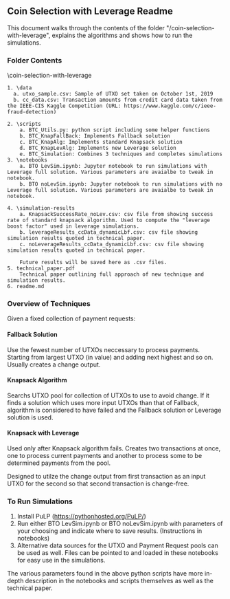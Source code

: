 
## Coin Selection with Leverage Readme



This document walks through the contents of the folder "/coin-selection-with-leverage", explains the algorithms and shows how to run the simulations.

### Folder Contents

\coin-selection-with-leverage

    1. \data
      a. utxo_sample.csv: Sample of UTXO set taken on October 1st, 2019
      b. cc_data.csv: Transaction amounts from credit card data taken from the IEEE-CIS Kaggle Competition (URL: https://www.kaggle.com/c/ieee-fraud-detection)
      
    2. \scripts
        a. BTC_Utils.py: python script including some helper functions
        b. BTC_KnapFallBack: Implements Fallback solution
        c. BTC_KnapAlg: Implements standard Knapsack solution
        d. BTC_KnapLevAlg: Implements new Leverage solution
        e. BTC_Simulation: Combines 3 techniques and completes simulations
    3. \notebooks
        a. BTO LevSim.ipynb: Jupyter notebook to run simulations with Leverage full solution. Various parameters are avaialbe to tweak in notebook.
        b. BTO noLevSim.ipynb: Jupyter notebook to run simulations with no Leverage full solution. Various parameters are avaialbe to tweak in notebook.
    
    4. \simulation-results
        a. KnapsackSuccessRate_noLev.csv: csv file from showing success rate of standard knapsack algorithm. Used to compute the "leverage boost factor" used in leverage simulations.
        b. leverageResults_ccData_dynamicLbf.csv: csv file showing simulation results quoted in technical paper.
        c. noLeverageResults_ccData_dynamicLbf.csv: csv file showing simulation results quoted in technical paper.
        
        Future results will be saved here as .csv files.
    5. technical_paper.pdf
        Technical paper outlining full approach of new technique and simulation results.
    6. readme.md

### Overview of Techniques

Given a fixed collection of payment requests:

#### Fallback Solution
Use the fewest number of UTXOs neccessary to process payments. Starting from largest UTXO (in value) and adding next highest and so on. Usually creates a change output.

#### Knapsack Algorithm
Searchs UTXO pool for collection of UTXOs to use to avoid change. If it finds a solution which uses more input UTXOs than that of Fallback, algorithm is considered to have failed and the Fallback solution or Leverage solution is used.

#### Knapsack with Leverage
Used only after Knapsack algorithm fails. Creates two transactions at once, one to process current payments and another to process some to be determined payments from the pool. 

Designed to utilze the change output from first transaction as an input UTXO for the second so that second transaction is change-free.

### To Run Simulations

1. Install PuLP (https://pythonhosted.org/PuLP/)
2. Run either BTO LevSim.ipynb or BTO noLevSim.ipynb with parameters of your choosing and indicate where to save results. (Instructions in notebooks)
3. Alternative data sources for the UTXO and Payment Request pools can be used as well. Files can be pointed to and loaded in these notebooks for easy use in the simulations.

The various parameters found in the above python scripts have more in-depth description in the notebooks and scripts themselves as well as the technical paper.




```python

```
